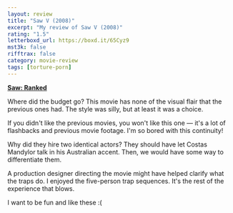 ```yaml
---
layout: review
title: "Saw V (2008)"
excerpt: "My review of Saw V (2008)"
rating: "1.5"
letterboxd_url: https://boxd.it/65Cyz9
mst3k: false
rifftrax: false
category: movie-review
tags: [torture-porn]
---
```


<b><a href="https://boxd.it/tG7x8" target="_blank" rel="noopener">Saw: Ranked</a></b>

Where did the budget go? This movie has none of the visual flair that the previous ones had. The style was silly, but at least it was a choice.

If you didn't like the previous movies, you won't like this one — it's a lot of flashbacks and previous movie footage. I'm so bored with this continuity!

Why did they hire two identical actors? They should have let Costas Mandylor talk in his Australian accent. Then, we would have some way to differentiate them.

A production designer directing the movie might have helped clarify what the traps do. I enjoyed the five-person trap sequences. It's the rest of the experience that blows.

I want to be fun and like these :(
